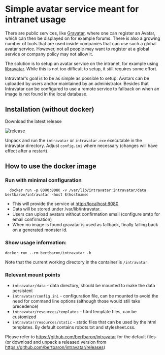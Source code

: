 # Simple avatar service meant for intranet usage

There are public services, like [Gravatar](http://www.gravatar.com), where one can register an Avatar, which can then be displayed on for example forums. There is also a growing number of tools that are used inside companies that can use such a global avatar service. However, not all people may want to register at a global service or company policy may not allow it.

The solution is to setup an avatar service on the intranet, for example using [libravatar](https://www.libravatar.org/). While this is not too difficult to setup, it still requires some effort.

Intravatar's goal is to be as simple as possible to setup. Avatars can be uploaded by users and/or maintained by an administrator. Besides that Intravatar can be configured to use a remote service to fallback on when an image is not found in the local database.

## Installation (without docker)

Download the latest release

[![release](http://github-release-version.herokuapp.com/github/bertbaron/intravatar/release.svg)](https://github.com/bertbaron/intravatar/releases/latest)

Unpack and run the `intravatar` or `intravatar.exe` executable in the intravatar directory.
Adjust `config.ini` where necessary (changes will have effect after a restart).

## How to use the docker image

### Run with minimal configuration
```
  docker run -p 8080:8080 -v /var/lib/intravatar:intravatar/data bertbaron/intravatar -host $(hostname)
```

 * This will provide the service at <http://localhost:8080>.
 * Data will be stored under /var/lib/intravatar.
 * Users can upload avatars without confirmation email (configure smtp for email confirmation)
 * When no image is found gravatar is used as fallback, finally falling back on a generated monster id.

### Show usage information:

```shell
docker run --rm bertbaron/intravatar -h
```

Note that the current working directory in the container is `/intravatar`.

### Relevant mount points

 * `intravatar/data` - data directory, should be mounted to make the data persistent
 * `intravatar/config.ini` - configuration file, can be mounted to avoid the need for command line options (although those would still take precedence)
 * `intravatar/resources/templates` - html template files, can be customized
 * `intravatar/resources/static` - static files that can be used by the html templates. By default contains robots.txt and stylesheet.css. 

Please refer to <https://github.com/bertbaron/intravatar> for the default files (or download and unpack a released version from <https://github.com/bertbaron/intravatar/releases>) 
